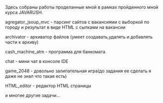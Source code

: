 Здесь собраны работы проделанные мной в рамках пройденного мной курса JAVARUSH.



agregator_jsoup_mvc  -  парсинг сайтов с вакансиями с выборкой по городу и результат в виде HTML с сылками на вакансии

archivator  -  архиватор файлов (умеет создавать,удалять и добавлять части к архиву)

cash_machine_atm  -  программа для банкомата

chat  -  мини чат в консоле IDE

game_2048  -  довольно залипательная игра(до задания ее сделать я даже не знал что такая есть)

HTML_editor  -  редактор HTML страницы

и многие другие задачи...
